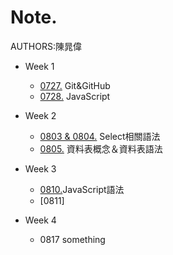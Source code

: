 # Note. 
  AUTHORS:陳晁偉
  * Week 1
    * [0727.](https://medium.com/@tw_kaka/0727-%E4%B8%8A%E8%AA%B2%E7%AD%86%E8%A8%98-git-github-c2842f700555) Git&GitHub
    * [0728.](https://medium.com/@tw_kaka/javascript-ecd1e3322fcd) JavaScript
 
  * Week 2
    * [0803 & 0804.](https://medium.com/@tw_kaka/0803-mysql-ddac8b2a4cd3) Select相關語法
    * [0805.](https://medium.com/@tw_kaka/0805-資料表概念-資料表語法-ed0cb70a3a6b) 資料表概念＆資料表語法
    
  * Week 3
    * [0810.](https://medium.com/@tw_kaka/0810-javascript-a248d2113374)JavaScript語法
    * [0811]
    
  * Week 4
    * 0817
      something

 
